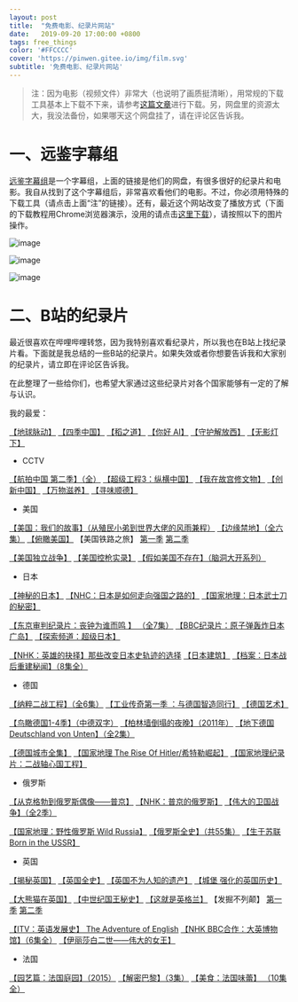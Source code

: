 ```yaml
---
layout: post
title:  "免费电影、纪录片网站"
date:   2019-09-20 17:00:00 +0800
tags: free_things
color: '#FFCCCC'
cover: 'https://pinwen.gitee.io/img/film.svg'
subtitle: '免费电影、纪录片网站'
---
```


> 注：因为电影（视频文件）非常大（也说明了画质挺清晰），用常规的下载工具基本上下载不下来，请参考[这篇文章](https://pinwen.cc/2019/09/20/%E5%A6%82%E4%BD%95%E5%BF%AB%E9%80%9F%E4%B8%8B%E8%BD%BD.html)进行下载。另，网盘里的资源太大，我没法备份，如果哪天这个网盘挂了，请在评论区告诉我。

# 一、远鉴字幕组

[远鉴字幕组](https://yj.apkgm.top/)是一个字幕组，上面的链接是他们的网盘，有很多很好的纪录片和电影。我自从找到了这个字幕组后，非常喜欢看他们的电影。不过，你必须用特殊的下载工具（请点击上面“注”的链接）。还有，最近这个网站改变了播放方式（下面的下载教程用Chrome浏览器演示，没用的请点击[这里下载](https://www.google.cn/chrome/)），请按照以下的图片操作。

![image](https://pinwen.gitee.io/img/Movie_download_process_1.jpg)

![image](https://pinwen.gitee.io/img/Movie_download_process_2.jpg)

![image](https://pinwen.gitee.io/img/Movie_download_process_3.jpg)


# 二、B站的纪录片

最近很喜欢在哔哩哔哩转悠，因为我特别喜欢看纪录片，所以我也在B站上找纪录片看。下面就是我总结的一些B站的纪录片。如果失效或者你想要告诉我和大家别的纪录片，请立即在评论区告诉我。

在此整理了一些给你们，也希望大家通过这些纪录片对各个国家能够有一定的了解与认识。

我的最爱：

[【地球脉动】](https://www.bilibili.com/bangumi/play/ss20302)
[【四季中国】](https://www.bilibili.com/bangumi/media/md13802747/)
[【稻之道】](https://www.bilibili.com/bangumi/media/md28222573/)
[【你好 AI】](https://www.bilibili.com/bangumi/play/ss28313/)
[【守护解放西】](https://www.bilibili.com/bangumi/play/ss28277)
[【无影灯下】](https://www.bilibili.com/bangumi/play/ss28504)

- CCTV

[【航拍中国 第二季】（全）](https://www.bilibili.com/bangumi/play/ss26706)
[【超级工程3：纵横中国】](https://www.bilibili.com/bangumi/play/ss23768)
[【我在故宫修文物】](https://www.bilibili.com/bangumi/play/ss20792)
[【创新中国】](https://www.bilibili.com/bangumi/play/ss23512)
[【万物滋养】](https://www.bilibili.com/bangumi/play/ss23552)
[【寻味顺德】](https://www.bilibili.com/bangumi/play/ss20868)

- 美国

[【美国：我们的故事】（从殖民小弟到世界大佬的风雨兼程）](http://t.cn/RgSsmEw)
[【边缘禁地】（全六集）](http://t.cn/RgSsmEy)
[【俯瞰美国】](http://t.cn/RgSJ9DS)
【美国铁路之旅】
[第一季](http://t.cn/RgSsmEZ)
[第二季](http://t.cn/RgSsmEv)

[【美国独立战争】](http://t.cn/RgSsmEh)
[【美国控枪实录】](http://t.cn/RgSsmEb)
[【假如美国不存在】（脑洞大开系列）](http://t.cn/RgSsmEH)

- 日本

[【神秘的日本】](http://t.cn/RgSsmEP)
[【NHC：日本是如何走向强国之路的】](http://t.cn/RgSsmEf)
[【国家地理：日本武士刀的秘密】](http://t.cn/RgSsmEL)

[【东京审判纪录片：丧钟为谁而鸣 】 （全7集）](http://t.cn/RgSsmE5)
[【BBC纪录片：原子弹轰炸日本广岛】](http://t.cn/RgSsmE4)
[【探索频道：超级日本】](http://t.cn/RgSsmEU)

[【NHK：英雄的抉择】那些改变日本史轨迹的选择](http://t.cn/RgSsmEc)
[【日本建筑】](http://t.cn/RgSsmE7)
[【档案：日本战后重建秘闻】（8集全）](http://t.cn/RgSsmEG)

- 德国

[【纳粹二战工程】（全6集）](http://t.cn/RgSsmEt)
[【工业传奇第一季 ：与德国智造同行】](http://t.cn/RgSsmEm)
[【德国艺术】](http://t.cn/RgSsmEq)

[【鸟瞰德国1-4季】（中德双字）](http://t.cn/RgSsr9x)
[【柏林墙倒塌的夜晚】（2011年）](http://t.cn/RgSsr9V)
[【地下德国 Deutschland von Unten】（全2集）](http://t.cn/RgSsr92)

[【德国城市全集】](http://t.cn/RgSsr99)
[【国家地理 The Rise Of Hitler/希特勒崛起】](http://t.cn/RgSsr9y)
[【国家地理纪录片：二战轴心国工程】](http://t.cn/RgSsr97)

- 俄罗斯

[【从克格勃到俄罗斯偶像——普京】](http://t.cn/RgSsr9X)
[【NHK：普京的俄罗斯】](http://t.cn/RgSsr9f)
[【伟大的卫国战争】（全2季）](http://t.cn/RgSsr9Z)

[【国家地理：野性俄罗斯 Wild Russia】](http://t.cn/RgSsr9M)
[【俄罗斯全史】（共55集）](http://t.cn/RgSsr9g)
[【生于苏联 Born in the USSR】](http://t.cn/R9K5BKC)

- 英国

[【揭秘英国】](http://t.cn/Rgov2eF)
[【英国全史】](http://t.cn/Rgov2D7)
[【英国不为人知的遗产】](http://t.cn/Rgov2Dv)
[【城堡 强化的英国历史】](http://t.cn/Rgov2Dz)

[【大熊猫在英国】](http://t.cn/Rgov2es)
[【中世纪国王秘史】](http://t.cn/Rgov2DP)
[【这就是英格兰】](http://t.cn/Rgov2Dh)
【发掘不列颠】
[第一季](http://t.cn/RgovLcm)
[第二季](http://t.cn/RgovLc3)

[【ITV：英语发展史】 The Adventure of English](http://t.cn/RQ0UVwi)
[【NHK BBC合作：大英博物馆】（6集全）](http://t.cn/RgovLcj)
[【伊丽莎白二世——伟大的女王】](http://t.cn/RgovLcl)

- 法国

[【园艺篇：法国庭园】（2015）](http://t.cn/RgovLcR)
[【解密巴黎】（3集）](http://t.cn/RgovLcT)
[【美食：法国味蕾】 （10集全）](http://t.cn/RgovLc8)